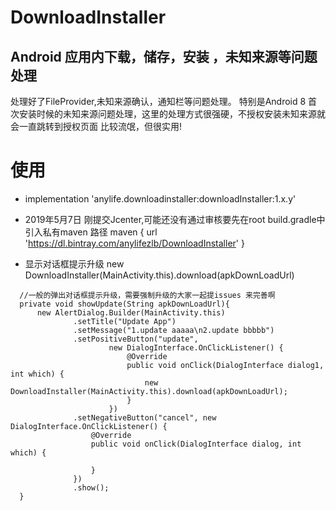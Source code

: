 # DownloadInstaller
## Android 应用内下载，储存，安装 ，未知来源等问题处理
处理好了FileProvider,未知来源确认，通知栏等问题处理。
特别是Android 8 首次安装时候的未知来源问题处理，这里的处理方式很强硬，不授权安装未知来源就会一直跳转到授权页面
比较流氓，但很实用!



# 使用 
  
  - implementation 'anylife.downloadinstaller:downloadInstaller:1.x.y'
  
  
  -  2019年5月7日 刚提交Jcenter,可能还没有通过审核要先在root build.gradle中引入私有maven 路径
  maven { url 'https://dl.bintray.com/anylifezlb/DownloadInstaller' }


  -  显示对话框提示升级 new DownloadInstaller(MainActivity.this).download(apkDownLoadUrl)
  ```
    //一般的弹出对话框提示升级，需要强制升级的大家一起提issues 来完善啊
    private void showUpdate(String apkDownLoadUrl){
        new AlertDialog.Builder(MainActivity.this)
                .setTitle("Update App")
                .setMessage("1.update aaaaa\n2.update bbbbb")
                .setPositiveButton("update",
                        new DialogInterface.OnClickListener() {
                            @Override
                            public void onClick(DialogInterface dialog1, int which) {
                                new DownloadInstaller(MainActivity.this).download(apkDownLoadUrl);
                            }
                        })
                .setNegativeButton("cancel", new DialogInterface.OnClickListener() {
                    @Override
                    public void onClick(DialogInterface dialog, int which) {

                    }
                })
                .show();
    }
  ```


